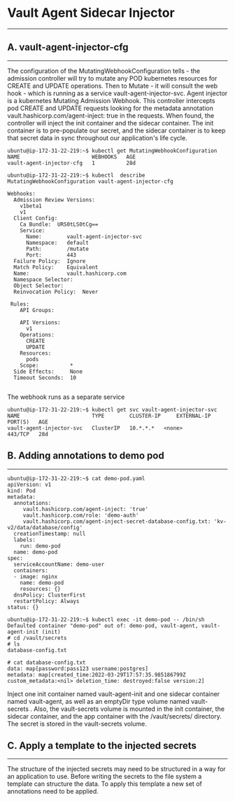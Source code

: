 # Vault Agent Sidecar Injector
---


## A. vault-agent-injector-cfg 
---

The configuration of the MutatingWebhookConfiguration tells - the admission controller will try to mutate any POD kubernetes resources for CREATE and UPDATE operations. Then to Mutate - it will consult the web hook - which is running as a service vault-agent-injector-svc. Agent injector is a kubernetes Mutating Admission Webhook. This controller intercepts pod CREATE and UPDATE requests looking for the metadata annotation vault.hashicorp.com/agent-inject: true in the requests. When found, the controller will inject the init container and the sidecar container. The init container is to pre-populate our secret, and the sidecar container is to keep that secret data in sync throughout our application's life cycle.

```
ubuntu@ip-172-31-22-219:~$ kubectl get MutatingWebhookConfiguration
NAME                       WEBHOOKS   AGE
vault-agent-injector-cfg   1          28d

ubuntu@ip-172-31-22-219:~$ kubectl  describe MutatingWebhookConfiguration vault-agent-injector-cfg

Webhooks:
  Admission Review Versions:
    v1beta1
    v1
  Client Config:
    Ca Bundle:  URS0tLS0tCg==
    Service:
      Name:        vault-agent-injector-svc
      Namespace:   default
      Path:        /mutate
      Port:        443
  Failure Policy:  Ignore
  Match Policy:    Equivalent
  Name:            vault.hashicorp.com
  Namespace Selector:
  Object Selector:
  Reinvocation Policy:  Never

 Rules:
    API Groups:

    API Versions:
      v1
    Operations:
      CREATE
      UPDATE
    Resources:
      pods
    Scope:          *
  Side Effects:     None
  Timeout Seconds:  10
  
```

The webhook runs as a separate service

```
ubuntu@ip-172-31-22-219:~$ kubectl get svc vault-agent-injector-svc
NAME                       TYPE        CLUSTER-IP     EXTERNAL-IP   PORT(S)   AGE
vault-agent-injector-svc   ClusterIP   10.*.*.*   <none>        443/TCP   28d
```

## B. Adding annotations to demo pod
---

```
ubuntu@ip-172-31-22-219:~$ cat demo-pod.yaml
apiVersion: v1
kind: Pod
metadata:
  annotations:
     vault.hashicorp.com/agent-inject: 'true'
     vault.hashicorp.com/role: 'demo-auth'
     vault.hashicorp.com/agent-inject-secret-database-config.txt: 'kv-v2/data/database/config'
  creationTimestamp: null
  labels:
    run: demo-pod
  name: demo-pod
spec:
  serviceAccountName: demo-user
  containers:
  - image: nginx
    name: demo-pod
    resources: {}
  dnsPolicy: ClusterFirst
  restartPolicy: Always
status: {}

```
```
ubuntu@ip-172-31-22-219:~$ kubectl exec -it demo-pod -- /bin/sh
Defaulted container "demo-pod" out of: demo-pod, vault-agent, vault-agent-init (init)
# cd /vault/secrets
# ls
database-config.txt

# cat database-config.txt
data: map[password:pass123 username:postgres]
metadata: map[created_time:2022-03-29T17:57:35.985186799Z custom_metadata:<nil> deletion_time: destroyed:false version:2]

```

Inject one init container named vault-agent-init and one sidecar container named vault-agent, as well as an emptyDir type volume named vault-secrets . Also, the vault-secrets volume is mounted in the init container, the sidecar container, and the app container with the /vault/secrets/ directory. The secret is stored in the vault-secrets volume.

## C. Apply a template to the injected secrets
---
The structure of the injected secrets may need to be structured in a way for an application to use. Before writing the secrets to the file system a template can structure the data. To apply this template a new set of annotations need to be applied.
